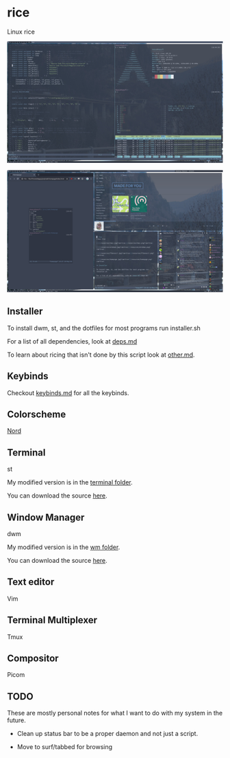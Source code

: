 # rice
Linux rice

[![](resources/tmux.jpg?raw=true)](resources/tmux.png?raw=true)

[![](resources/fibonacci.jpg?raw=true)](resources/fibonacci.png?raw=true)

## Installer

To install dwm, st, and the dotfiles for most programs run installer.sh

For a list of all dependencies, look at [deps.md](deps.md)

To learn about ricing that isn't done by this script look at [other.md](other.md).

## Keybinds

Checkout [keybinds.md](keybinds.md) for all the keybinds.

## Colorscheme

[Nord](https://www.nordtheme.com/)

## Terminal

st

My modified version is in the [terminal folder](terminal/st).

You can download the source [here](http://st.suckless.org/).

## Window Manager

dwm

My modified version is in the [wm folder](wm/dwm).

You can download the source [here](http://dwm.suckless.org/).

## Text editor

Vim

## Terminal Multiplexer

Tmux

## Compositor

Picom

## TODO

These are mostly personal notes for what I want to do with my system in the future.

* Clean up status bar to be a proper daemon and not just a script.

* Move to surf/tabbed for browsing
